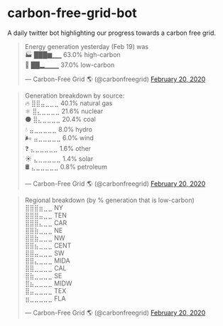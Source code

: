 # carbon-free-grid-bot
A daily twitter bot highlighting our progress towards a carbon free grid.

<blockquote class="twitter-tweet"><p lang="en" dir="ltr">Energy generation yesterday (Feb 19) was<br>🏭 ███▆▁▁ 63.0% high-carbon<br>🌱 ██▂▁▁▁ 37.0% low-carbon</p>&mdash; Carbon-Free Grid 🌎 (@carbonfreegrid) <a href="https://twitter.com/carbonfreegrid/status/1230530987723022336?ref_src=twsrc%5Etfw">February 20, 2020</a></blockquote>

<blockquote class="twitter-tweet"><p lang="en" dir="ltr">Generation breakdown by source:<br>🔥 ⣿⣿⣤⣀⣀⣀ 40.1% natural gas<br>⚛️ ⣿⣄⣀⣀⣀⣀ 21.6% nuclear<br>⚫ ⣿⣄⣀⣀⣀⣀ 20.4% coal<br>💧 ⣤⣀⣀⣀⣀⣀ 8.0% hydro<br>🌬️ ⣤⣀⣀⣀⣀⣀ 6.0% wind<br>❓ ⣄⣀⣀⣀⣀⣀ 1.6% other<br>☀️ ⣄⣀⣀⣀⣀⣀ 1.4% solar<br>🛢️ ⣄⣀⣀⣀⣀⣀ 0.8% petroleum</p>&mdash; Carbon-Free Grid 🌎 (@carbonfreegrid) <a href="https://twitter.com/carbonfreegrid/status/1230530988670881793?ref_src=twsrc%5Etfw">February 20, 2020</a></blockquote>

<blockquote class="twitter-tweet"><p lang="en" dir="ltr">Regional breakdown (by % generation that is low-carbon)<br>⣿⣿⣿⣶⣀⣀ NY<br>⣿⣿⣿⣤⣀⣀ TEN<br>⣿⣿⣿⣄⣀⣀ CAR<br>⣿⣿⣷⣀⣀⣀ NE<br>⣿⣿⣷⣀⣀⣀ NW<br>⣿⣿⣦⣀⣀⣀ CENT<br>⣿⣿⣤⣀⣀⣀ SW<br>⣿⣿⣄⣀⣀⣀ MIDA<br>⣿⣿⣀⣀⣀⣀ CAL<br>⣿⣷⣀⣀⣀⣀ SE<br>⣿⣦⣀⣀⣀⣀ MIDW<br>⣿⣤⣀⣀⣀⣀ TEX<br>⣶⣀⣀⣀⣀⣀ FLA</p>&mdash; Carbon-Free Grid 🌎 (@carbonfreegrid) <a href="https://twitter.com/carbonfreegrid/status/1230530989480402945?ref_src=twsrc%5Etfw">February 20, 2020</a></blockquote>
